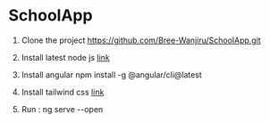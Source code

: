 # SchoolApp
  
1.  Clone the project
    https://github.com/Bree-Wanjiru/SchoolApp.git

2. Install latest node js
    [link](https://nodejs.org/en/download/package-manager)

3.  Install angular
     npm install -g @angular/cli@latest

4.  Install  tailwind css 
      [link](https://tailwindcss.com/docs/guides/angular)

5.  Run : ng serve --open 
